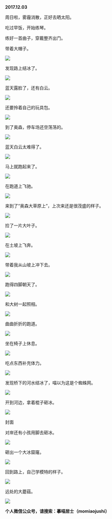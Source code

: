 
          
            
**2017.12.03**

周日啦，雾霾消散，正好去晒太阳。

吃过早饭，开始练琴。

练好一首曲子，穿戴整齐出门。

带着大帽子。




![](img/51001-f4a90667009ef59a.jpg)




发现路上结冰了。




![](img/51001-c413cff5d6a63d39.jpg)




蓝天露脸了，还有白云。




![](img/51001-3f1b483de358c20a.jpg)




还要拎着自己的玩具包。




![](img/51001-2fa44bc2efa84383.jpg)




到了奥森，停车场还空荡荡的。




![](img/51001-77f5aea9182b732d.jpg)




蓝天白云太难得了。




![](img/51001-013eb2c244f84c9f.jpg)




马上就跑起来了。




![](img/51001-3ca13124eb6d9070.jpg)




在跑道上飞驰。




![](img/51001-33a91413ce89858f.jpg)




来到了“奥森大草原上”，上次来还是很茂盛的样子。




![](img/51001-fb736ae3ba9124d1.jpg)




捡了一片大叶子。




![](img/51001-7b8359b9caf745f4.jpg)




在土坡上飞奔。




![](img/51001-2a8d6bd3d3b88eb1.jpg)




带着我从山坡上冲下去。




![](img/51001-9a3b97f207f2946d.jpg)




跑得四脚朝天了。




![](img/51001-645a16b45f627f4c.jpg)




和大树一起照相。




![](img/51001-271e54b24cabb0ff.jpg)




曲曲折折的跑道。




![](img/51001-e658a7c1e4980e7e.jpg)




坐在椅子上休息。




![](img/51001-f644be91d3221d9c.jpg)




吃点东西补充体力。




![](img/51001-b77538269c9af2ed.jpg)




发现桥下的河水结冰了，喵以为这是个蜘蛛网。




![](img/51001-b8d4c04263985415.jpg)




开到河边，拿着棍子砸冰。




![](img/51001-f4358b74a036df93.jpg)

封面


对岸还有小孩用脚去砸冰。




![](img/51001-ddec03e2340d3d4a.jpg)




砸出一个大冰窟窿。




![](img/51001-d2d73bc43212cec3.jpg)




回到路上，自己学模特的样子。




![](img/51001-a690a8d30d8ec759.jpg)




远处的大蘑菇。




![](img/51001-ad32dc14bbc30bfd.jpg)





**个人微信公众号，请搜索：摹喵居士（momiaojushi）**

          
        